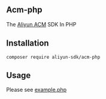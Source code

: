 ## Acm-php
The [Aliyun ACM](https://www.aliyun.com/product/acm) SDK In PHP

## Installation
`composer require aliyun-sdk/acm-php`

## Usage

Please see [example.php](./demo/example.php)
